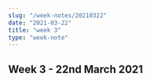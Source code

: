 ```yaml
---
slug: "/week-notes/20210322"
date: "2021-03-22"
title: "week 3"
type: "week-note"
---
```

## Week 3 - 22nd March 2021
